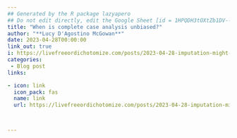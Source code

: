 ```yaml
---
## Generated by the R package lazyapero
## Do not edit directly, edit the Google Sheet [id = 1HPQDH3tOXtZb1DV--8wR9CKAzUz5aywWc2vM3OQ5SrU]
title: "When is complete case analysis unbiased?"
author: "**Lucy D'Agostino McGowan**"
date: 2023-04-28T00:00:00
link_out: true
i: https://livefreeordichotomize.com/posts/2023-04-28-imputation-might-be-silly/
categories:
 - Blog post
links:

- icon: link
  icon_pack: fas
  name: link
  url: https://livefreeordichotomize.com/posts/2023-04-28-imputation-might-be-silly/



---
```





